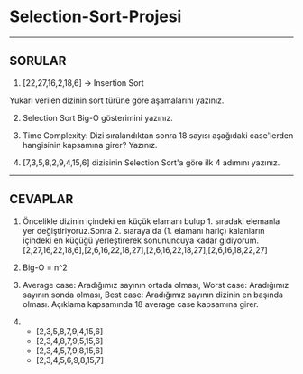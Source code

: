 # Selection-Sort-Projesi
---
## SORULAR
1.  [22,27,16,2,18,6] -> Insertion Sort

   Yukarı verilen dizinin sort türüne göre aşamalarını yazınız.

2. Selection Sort Big-O gösterimini yazınız.

3. Time Complexity: Dizi sıralandıktan sonra 18 sayısı aşağıdaki case'lerden hangisinin kapsamına girer? Yazınız.

4. [7,3,5,8,2,9,4,15,6] dizisinin Selection Sort'a göre ilk 4 adımını yazınız.
---
## CEVAPLAR

1.  Öncelikle dizinin içindeki en küçük elamanı bulup 1. sıradaki elemanla yer değiştiriyoruz.Sonra 2. sıaraya da (1. elamanı hariç) kalanların içindeki en küçüğü yerleştirerek sonununcuya kadar gidiyorum.
[2,27,16,22,18,6],[2,6,16,22,18,27],[2,6,16,22,18,27],[2,6,16,18,22,27]

2. Big-O = n^2

3.  Average case: Aradığımız sayının ortada olması, Worst case: Aradığımız sayının sonda olması, Best case: Aradığımız sayının dizinin en başında olması. Açıklama kapsamında 18 average case kapsamına girer.

4.  * [2,3,5,8,7,9,4,15,6]
    * [2,3,4,8,7,9,5,15,6]
    * [2,3,4,5,7,9,8,15,6]
    * [2,3,4,5,6,9,8,15,7]
   
